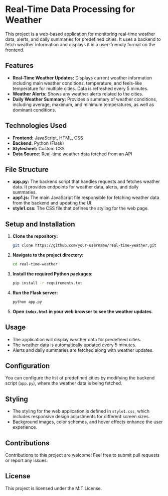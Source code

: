 
# Real-Time Data Processing for Weather

This project is a web-based application for monitoring real-time weather data, alerts, and daily summaries for predefined cities. It uses a backend to fetch weather information and displays it in a user-friendly format on the frontend.

## Features

- **Real-Time Weather Updates:** Displays current weather information including main weather conditions, temperature, and feels-like temperature for multiple cities. Data is refreshed every 5 minutes.
- **Weather Alerts:** Shows any weather alerts related to the cities.
- **Daily Weather Summary:** Provides a summary of weather conditions, including average, maximum, and minimum temperatures, as well as dominant conditions.

## Technologies Used

- **Frontend:** JavaScript, HTML, CSS
- **Backend:** Python (Flask)
- **Stylesheet:** Custom CSS
- **Data Source:** Real-time weather data fetched from an API

## File Structure

- **app.py:** The backend script that handles requests and fetches weather data. It provides endpoints for weather data, alerts, and daily summaries.
- **app1.js:** The main JavaScript file responsible for fetching weather data from the backend and updating the UI.
- **style1.css:** The CSS file that defines the styling for the web page.

## Setup and Installation

1. **Clone the repository:**
   ```bash
   git clone https://github.com/your-username/real-time-weather.git
   ```
   
2. **Navigate to the project directory:**
   ```bash
   cd real-time-weather
   ```

3. **Install the required Python packages:**
   ```bash
   pip install -r requirements.txt
   ```

4. **Run the Flask server:**
   ```bash
   python app.py
   ```

5. **Open `index.html` in your web browser to see the weather updates.**

## Usage

- The application will display weather data for predefined cities.
- The weather data is automatically updated every 5 minutes.
- Alerts and daily summaries are fetched along with weather updates.

## Configuration

You can configure the list of predefined cities by modifying the backend script (`app.py`), where the weather data is being fetched.

## Styling

- The styling for the web application is defined in `style1.css`, which includes responsive design adjustments for different screen sizes.
- Background images, color schemes, and hover effects enhance the user experience.

## Contributions

Contributions to this project are welcome! Feel free to submit pull requests or report any issues.

## License

This project is licensed under the MIT License.
```

